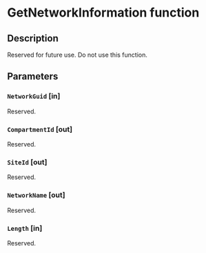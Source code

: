 # GetNetworkInformation function

## Description

Reserved for future use. Do not use this function.

## Parameters

### `NetworkGuid` [in]

Reserved.

### `CompartmentId` [out]

Reserved.

### `SiteId` [out]

Reserved.

### `NetworkName` [out]

Reserved.

### `Length` [in]

Reserved.